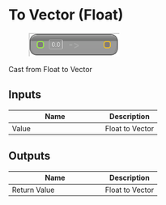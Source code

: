 # To Vector (Float)

<div align="left" data-full-width="false">

<figure><img src="../../../../.gitbook/assets/To_Vector_(Float).png" alt=""><figcaption></figcaption></figure>

</div>

Cast from Float to Vector

## Inputs

<table><thead><tr><th width="170">Name</th><th>Description</th></tr></thead><tbody><tr><td>Value</td><td>Float to Vector</td></tr></tbody></table>

## Outputs

<table><thead><tr><th width="170">Name</th><th>Description</th></tr></thead><tbody><tr><td>Return Value</td><td>Float to Vector</td></tr></tbody></table>
